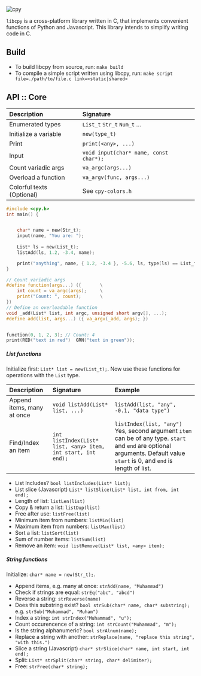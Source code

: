 ![cpy](https://user-images.githubusercontent.com/90899789/147235026-dfaca003-9b46-4fea-b602-e34edc8c7c87.png)

`libcpy` is a cross-platform library written in C, that implements convenient functions of Python and Javascript. This library intends to simplify writing code in C.


## Build
- To build libcpy from source, run: `make build`
- To compile a simple script written using libcpy, run: `make script file=./path/to/file.c link=<static|shared>`


## API :: Core

| Description | Signature |
| :--         | :--       |
| Enumerated types| `List_t` `Str_t` `Num_t` ...
| Initialize a variable | `new(type_t)` 
| Print | `print(<any>, ...)`
| Input | `void input(char* name, const char*);`
| Count variadic args | `va_argc(args...)`
| Overload a function | `va_argv(func, args...)`  
| Colorful texts (Optional) | See `cpy-colors.h`


```c
#include <cpy.h>
int main() {


    char* name = new(Str_t);
    input(name, "You are: ");
    
    List* ls = new(List_t);
    listAdd(ls, 1.2, -3.4, name);

    print("anything", name, { 1.2, -3.4 }, -5.6, ls, type(ls) == List_t);
}
```

```c
// Count variadic args
#define function(args...) ({       \
    int count = va_argc(args);     \
    print("Count: ", count);       \
})
// Define an overloadable function
void _add(List* list, int argc, unsigned short argv[], ...); 
#define add(list, args...) ({ va_argv(_add, args); })


function(0, 1, 2, 3); // Count: 4
print(RED("text in red")  GRN("text in green"));
```





##### List functions

Initialize first: `List* list = new(List_t);`. Now use these functions for operations with the `List` type.

| Description           | Signature                 |             Example       |
| :---                  |    :----                  | :---                      |
| Append items, many at once | `void listAdd(List* list, ...)` | `listAdd(list, "any", -0.1, "data type")`
| Find/Index an item | `int listIndex(List* list, <any> item, int start, int end);` | `listIndex(list, "any")` Yes, second argument `item` can be of any type. `start` and `end` are optional arguments. Default value `start` is 0, and `end` is length of list.

- List Includes? `bool listIncludes(List* list);`
- List slice (Javascript) `List* listSlice(List* list, int from, int end);`
- Length of list: `listLen(list)`
- Copy & return a list: `listDup(list)`
- Free after use: `listFree(list)`
- Minimum item from numbers: `listMin(list)`
- Maximum item from numbers: `listMax(list)`
- Sort a list: `listSort(list)`
- Sum of number items: `listSum(list)`
- Remove an item: `void listRemove(List* list, <any> item);`

##### String functions

Initialize: `char* name = new(Str_t);`.

- Append items, e.g. many at once: `strAdd(name, "Muhammad")`
- Check if strings are equal: `strEq("abc", "abcd")`
- Reverse a string: `strReverse(name)`
- Does this substring exist?  `bool strSub(char* name, char* substring);` e.g. `strSub("Muhammad", "Muham")`
- Index a string: `int strIndex("Muhammad", "u");`
- Count occurencence of a string: `int strCount("Muhammad", "m");`
- Is the string alphanumeric? `bool strAlnum(name);`
- Replace a string with another: `strReplace(name, "replace this string", "with this.")`
- Slice a string (Javascript) `char* strSlice(char* name, int start, int end);`
- Split: `List* strSplit(char* string, char* delimiter);`
- Free: `strFree(char* string);`
